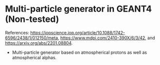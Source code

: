 # Multi-particle generator in GEANT4 (Non-tested)
References: https://iopscience.iop.org/article/10.1088/1742-6596/2438/1/012150/meta, https://www.mdpi.com/2410-390X/6/3/42, and https://arxiv.org/abs/2201.08804.
* Multi-particle generator based on atmospherical protons as well as atmospherical alphas.
